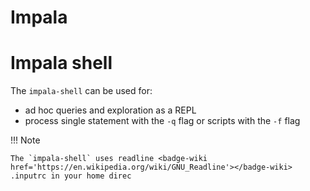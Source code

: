 # Impala


# Impala shell

 The `impala-shell` <badge-doc href='https://docs.cloudera.com/documentation/enterprise/latest/topics/impala_impala_shell.html'></badge-doc> can be used for:

- ad hoc queries and exploration as a REPL
- process single statement with the `-q` flag or scripts with the `-f` flag


!!! Note

    The `impala-shell` uses readline <badge-wiki href='https://en.wikipedia.org/wiki/GNU_Readline'></badge-wiki>  .inputrc in your home direc
